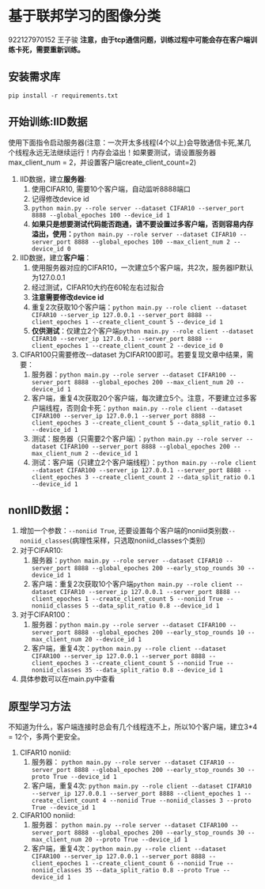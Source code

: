 # 基于联邦学习的图像分类
922127970152 王子骏
**注意，由于tcp通信问题，训练过程中可能会存在客户端训练卡死，需要重新训练。**
## 安装需求库
`pip install -r requirements.txt`
## 开始训练:IID数据
使用下面指令启动服务器(注意：一次开太多线程(4个以上)会导致通信卡死,某几个线程永远无法继续运行！内存会溢出！如果要测试，请设置服务器max_client_num = 2，并设置客户端create_client_count=2)
1. IID数据，建立**服务器**:
   1. 使用CIFAR10, 需要10个客户端，自动监听8888端口
   2. 记得修改device id
   3. `python main.py --role server --dataset CIFAR10 --server_port 8888 --global_epoches 100 --device_id 1`
   4. **如果只是想要测试代码能否跑通，请不要设置过多客户端，否则容易内存溢出，使用：**`python main.py --role server --dataset CIFAR10 --server_port 8888 --global_epoches 100 --max_client_num 2 --device_id 0`
2. IID数据，建立**客户端**：
   1. 使用服务器对应的CIFAR10，一次建立5个客户端，共2次，服务器IP默认为127.0.0.1
   2. 经过测试，CIFAR10大约在60轮左右过拟合
   3. **注意需要修改device id**
   4. 重复2次获取10个客户端：`python main.py --role client --dataset CIFAR10 --server_ip 127.0.0.1 --server_port 8888 --client_epoches 1 --create_client_count 5 --device_id 1`
   5. **仅供测试**：仅建立2个客户端`python main.py --role client --dataset CIFAR10 --server_ip 127.0.0.1 --server_port 8888 --client_epoches 1 --create_client_count 2 --device_id 0`
3. CIFAR100只需要修改--dataset 为CIFAR100即可。若要复现文章中结果，需要：
   1. 服务器：`python main.py --role server --dataset CIFAR100 --server_port 8888 --global_epoches 200 --max_client_num 20 --device_id 1`
   2. 客户端，重复4次获取20个客户端，每次建立5个。注意，不要建立过多客户端线程，否则会卡死：`python main.py --role client --dataset CIFAR100 --server_ip 127.0.0.1 --server_port 8888 --client_epoches 3 --create_client_count 5 --data_split_ratio 0.1 --device_id 1`
   3. 测试：服务器（只需要2个客户端）：`python main.py --role server --dataset CIFAR100 --server_port 8888 --global_epoches 200 --max_client_num 2 --device_id 1`
   4. 测试：客户端（只建立2个客户端线程）：`python main.py --role client --dataset CIFAR100 --server_ip 127.0.0.1 --server_port 8888 --client_epoches 3 --create_client_count 2 --data_split_ratio 0.1 --device_id 1`
## nonIID数据：
1. 增加一个参数：`--noniid True`, 还要设置每个客户端的noniid类别数`--noniid_classes`(病理性采样，只选取noniid_classes个类别)
2. 对于CIFAR10: 
   1. 服务器：`python main.py --role server --dataset CIFAR10 --server_port 8888 --global_epoches 200 --early_stop_rounds 30 --device_id 1 `
   2. 客户端：重复2次获取10个客户端`python main.py --role client --dataset CIFAR10 --server_ip 127.0.0.1 --server_port 8888 --client_epoches 1 --create_client_count 5 --noniid True --noniid_classes 5 --data_split_ratio 0.8 --device_id 1`
3. 对于CIFAR100：
   1. 服务器：`python main.py --role server --dataset CIFAR100 --server_port 8888 --global_epoches 200 --early_stop_rounds 10 --max_client_num 20 --device_id 1 `
   2. 客户端，重复4次：`python main.py --role client --dataset CIFAR100 --server_ip 127.0.0.1 --server_port 8888 --client_epoches 3 --create_client_count 5 --noniid True --noniid_classes 35 --data_split_ratio 0.8 --device_id 1`
3. 具体参数可以在main.py中查看
## 原型学习方法
不知道为什么，客户端连接时总会有几个线程连不上，所以10个客户端，建立3*4 = 12个，多两个更安全。
1. CIFAR10 noniid:
    1. 服务器： `python main.py --role server --dataset CIFAR10 --server_port 8888 --global_epoches 200 --early_stop_rounds 30 --proto True --device_id 1`
    2. 客户端，重复4次:  `python main.py --role client --dataset CIFAR10 --server_ip 127.0.0.1 --server_port 8888 --client_epoches 1 --create_client_count 4 --noniid True --noniid_classes 3 --proto True --device_id 1`
2. CIFAR100 noniid:
   1. 服务器： `python main.py --role server --dataset CIFAR100 --server_port 8888 --global_epoches 200 --early_stop_rounds 30 --max_client_num 20 --proto True --device_id 1`
   2. 客户端，重复4次：`python main.py --role client --dataset CIFAR100 --server_ip 127.0.0.1 --server_port 8888 --client_epoches 1 --create_client_count 6 --noniid True --noniid_classes 35 --data_split_ratio 0.8 --proto True --device_id 1`